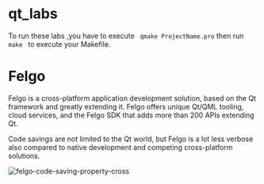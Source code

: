 # qt_labs
To run these labs ,you have to execute ``` qmake ProjectName.pro``` then run ```make ``` to execute your Makefile.

# Felgo
Felgo is a cross-platform application development solution, based on the Qt framework and greatly extending it. Felgo offers unique Qt/QML tooling, cloud services, and the Felgo SDK that adds more than 200 APIs extending Qt.

Code savings are not limited to the Qt world, but Felgo is a lot less verbose also compared to native development and competing cross-platform solutions.

![felgo-code-saving-property-cross](https://qmlbook.github.io/_images/felgo-code-saving-property-cross.png)
